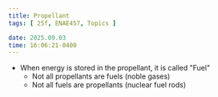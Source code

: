 ```yaml
---
title: Propellant
tags: [ 25f, ENAE457, Topics ]

date: 2025.09.03
time: 16:06:21-0400
---
```


- When energy is stored in the propellant, it is called "Fuel"
    - Not all propellants are fuels (noble gases)
    - Not all fuels are propellants (nuclear fuel rods)
